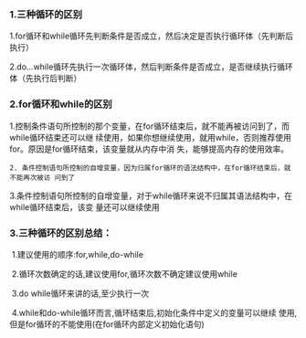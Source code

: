 ### 1.三种循环的区别 

​		1.for循环和while循环先判断条件是否成立，然后决定是否执行循环体（先判断后执行） 

​		2.do...while循环先执行一次循环体，然后判断条件是否成立，是否继续执行循环体（先执行后判断）

### 2.for循环和while的区别 

​		1.控制条件语句所控制的那个变量，在for循环结束后，就不能再被访问到了，而while循环结束还可以继 续使用，如果你想继续使用，就用while，否则推荐使用for。原因是for循环结束，该变量就从内存中消 失，能够提高内存的使用效率。

   	2. 条件控制语句所控制的自增变量，因为归属for循环的语法结构中，在for循环结束后，就不能再次被访 问到了 

​		3.条件控制语句所控制的自增变量，对于while循环来说不归属其语法结构中，在while循环结束后，该变 量还可以继续使用

### 3.三种循环的区别总结：

​		 1.建议使用的顺序:for,while,do-while

​		 2.循环次数确定的话,建议使用for,循环次数不确定建议使用while

​		3.do while循环来讲的话,至少执行一次

​		 4.while和do-while循环而言,循环结束后,初始化条件中定义的变量可以继续 使用, 但是for循环的不能使用(在for循环内部定义初始化语句)